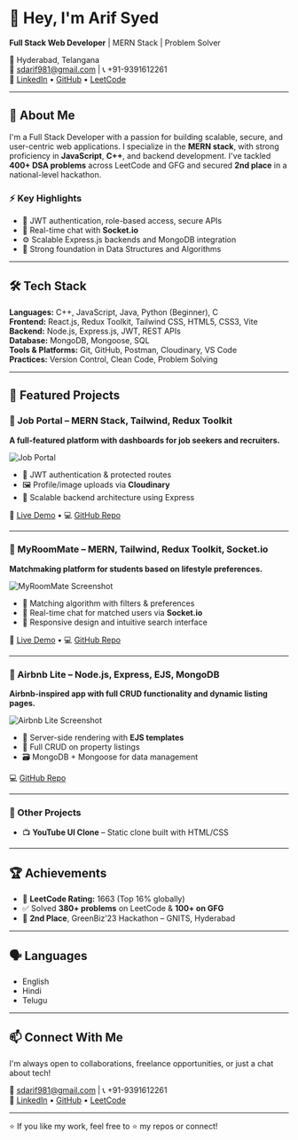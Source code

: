 # 👋 Hey, I'm Arif Syed

**Full Stack Web Developer** | MERN Stack | Problem Solver 

📍 Hyderabad, Telangana  
📧 sdarif981@gmail.com | 📞 +91-9391612261  
🔗 [LinkedIn](https://www.linkedin.com/in/syedarif981/) • [GitHub](https://github.com/sdarif981) • [LeetCode](https://leetcode.com/u/sdarif981/)

---

## 🚀 About Me

I'm a Full Stack Developer with a passion for building scalable, secure, and user-centric web applications. I specialize in the **MERN stack**, with strong proficiency in **JavaScript**, **C++**, and backend development. I've tackled **400+ DSA problems** across LeetCode and GFG and secured **2nd place** in a national-level hackathon.

### ⚡ Key Highlights
- 🔐 JWT authentication, role-based access, secure APIs
- 💬 Real-time chat with **Socket.io**
- ⚙️ Scalable Express.js backends and MongoDB integration
- 🧠 Strong foundation in Data Structures and Algorithms

---

## 🛠️ Tech Stack

**Languages:** C++, JavaScript, Java, Python (Beginner), C  
**Frontend:** React.js, Redux Toolkit, Tailwind CSS, HTML5, CSS3, Vite  
**Backend:** Node.js, Express.js, JWT, REST APIs  
**Database:** MongoDB, Mongoose, SQL  
**Tools & Platforms:** Git, GitHub, Postman, Cloudinary, VS Code  
**Practices:** Version Control, Clean Code, Problem Solving

---

## 💼 Featured Projects

### 🔹 Job Portal – MERN Stack, Tailwind, Redux Toolkit  
**A full-featured platform with dashboards for job seekers and recruiters.**

![Job Portal ](./assets/job-portal.gif)

- 🧾 JWT authentication & protected routes  
- 🖼️ Profile/image uploads via **Cloudinary**  
- 🎯 Scalable backend architecture using Express

🔗 [Live Demo](https://job-portal-xi-opal.vercel.app/) • 💻 [GitHub Repo](https://github.com/sdarif981/job-portal)

---

### 🔹 MyRoomMate – MERN, Tailwind, Redux Toolkit, Socket.io  
**Matchmaking platform for students based on lifestyle preferences.**

![MyRoomMate Screenshot](./assets/my-roommate.gif)

- 🧠 Matching algorithm with filters & preferences  
- 💬 Real-time chat for matched users via **Socket.io**  
- 🧩 Responsive design and intuitive search interface

🔗 [Live Demo](https://my-roommate-zeta.vercel.app/) • 💻 [GitHub Repo](https://github.com/sdarif981/MyRoommate)

---

### 🔹 Airbnb Lite – Node.js, Express, EJS, MongoDB  
**Airbnb-inspired app with full CRUD functionality and dynamic listing pages.**

![Airbnb Lite Screenshot](./assets/airbnb)

- 🧳 Server-side rendering with **EJS templates**  
- 🔁 Full CRUD on property listings  
- 🗃️ MongoDB + Mongoose for data management

💻 [GitHub Repo](https://github.com/sdarif981/airbnbcl)

---

### 🔸 Other Projects
- 📺 **YouTube UI Clone** – Static clone built with HTML/CSS

---

## 🏆 Achievements

- 🧠 **LeetCode Rating:** 1663 (Top 16% globally)  
- ✅ Solved **380+ problems** on LeetCode & **100+ on GFG**  
- 🥈 **2nd Place**, GreenBiz’23 Hackathon – GNITS, Hyderabad

---

## 🗣️ Languages

- English  
- Hindi  
- Telugu  

---

## 📫 Connect With Me

I'm always open to collaborations, freelance opportunities, or just a chat about tech!

📧 sdarif981@gmail.com | 📞 +91-9391612261  
🔗 [LinkedIn](https://www.linkedin.com/in/syedarif981/) • [GitHub](https://github.com/sdarif981) • [LeetCode](https://leetcode.com/u/sdarif981/)

---

⭐ If you like my work, feel free to ⭐ my repos or connect!

